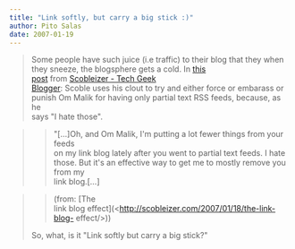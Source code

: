 ```yaml
---
title: "Link softly, but carry a big stick :)"
author: Pito Salas
date: 2007-01-19
---
```



>
> Some people have such juice (i.e traffic) to their blog that they when  
>  they sneeze, the blogsphere gets a cold. In [this  
>  post](<http://scobleizer.com/2007/01/18/the-link-blog-effect/>) from
> [Scobleizer - Tech Geek  
>  Blogger](<http://scobleizer.com>): Scoble uses his clout to try and either
> force or embarass or  
>  punish Om Malik for having only partial text RSS feeds, because, as he  
>  says "I hate those".
>

>> "[…]Oh, and Om Malik, I'm putting a lot fewer things from your feeds  
>  on my link blog lately after you went to partial text feeds. I hate  
>  those. But it's an effective way to get me to mostly remove you from my  
>  link blog.[…]
>>

>> (from: [The  
>  link blog effect](<http://scobleizer.com/2007/01/18/the-link-blog-
> effect/>))
>
> So, what, is it "Link softly but carry a big stick?"


